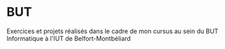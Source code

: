 # BUT
Exercices et projets réalisés dans le cadre de mon cursus au sein du BUT Informatique à l'IUT de Belfort-Montbéliard
